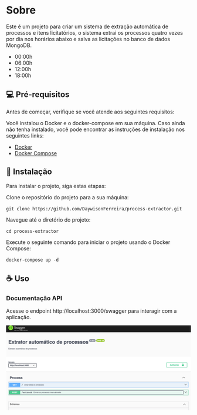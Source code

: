 # Sobre
Este é um projeto para criar um sistema de extração automática de processos e itens licitatórios, o sistema extrai os processos quatro vezes por dia nos horários abaixo e salva as licitações no banco de dados MongoDB.
- 00:00h
- 06:00h
- 12:00h
- 18:00h

## 💻 Pré-requisitos

Antes de começar, verifique se você atende aos seguintes requisitos:

Você instalou o Docker e o docker-compose em sua máquina. Caso ainda não tenha instalado, você pode encontrar as instruções de instalação nos seguintes links:

- [Docker](https://docs.docker.com/get-docker/)
- [Docker Compose](https://docs.docker.com/compose/install/)

## 🚀 Instalação

Para instalar o projeto, siga estas etapas:

Clone o repositório do projeto para a sua máquina:
```
git clone https://github.com/DaywisonFerreira/process-extractor.git
```

Navegue até o diretório do projeto:
```
cd process-extractor
```

Execute o seguinte comando para iniciar o projeto usando o Docker Compose:
```
docker-compose up -d
```


## ☕ Uso

### Documentação API
Acesse o endpoint http://localhost:3000/swagger para interagir com a aplicação.

![Swagger](images/swagger.png)
